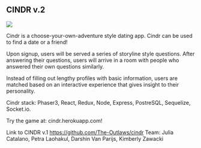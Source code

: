 ## CINDR v.2

![](https://media.giphy.com/media/VCmlHaWSMBLH9pysgD/giphy.gif)

Cindr is a choose-your-own-adventure style dating app. Cindr can be used to find a date or a friend!

Upon signup, users will be served a series of storyline style questions. After answering their questions, users will arrive in a room with people who answered their own questions similarly.

Instead of filling out lengthy profiles with basic information, users are matched based on an interactive experience that gives insight to their personality.

Cindr stack: Phaser3, React, Redux, Node, Express, PostreSQL, Sequelize, Socket.io.

Try the game at: cindr.herokuapp.com!

Link to CINDR v.1 https://github.com/The-Outlaws/cindr
Team: Julia Catalano, Petra Laohakul, Darshin Van Parijs, Kimberly Zawacki
